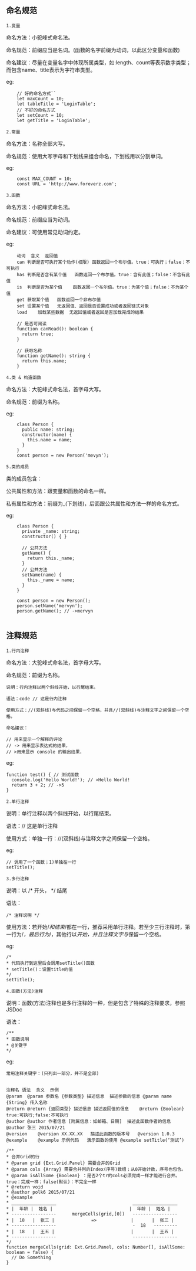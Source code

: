 
## 命名规范

`1.变量`

命名方法：小驼峰式命名法。

命名规范：前缀应当是名词。(函数的名字前缀为动词，以此区分变量和函数)

命名建议：尽量在变量名字中体现所属类型，如:length、count等表示数字类型；而包含name、title表示为字符串类型。

eg:
``` 
    // 好的命名方式``
    let maxCount = 10;
    let tableTitle = 'LoginTable';
    // 不好的命名方式
    let setCount = 10;
    let getTitle = 'LoginTable';
```

`2.常量`

命名方法：名称全部大写。

命名规范：使用大写字母和下划线来组合命名，下划线用以分割单词。

eg:
``` 
    const MAX_COUNT = 10;
    const URL = 'http://www.foreverz.com';
```

`3.函数`

命名方法：小驼峰式命名法。

命名规范：前缀应当为动词。

命名建议：可使用常见动词约定。

eg:
``` 
    动词	含义	返回值
    can	判断是否可执行某个动作(权限)	函数返回一个布尔值。true：可执行；false：不可执行
    has	判断是否含有某个值	函数返回一个布尔值。true：含有此值；false：不含有此值
    is	判断是否为某个值	函数返回一个布尔值。true：为某个值；false：不为某个值
    get	获取某个值	函数返回一个非布尔值
    set	设置某个值	无返回值、返回是否设置成功或者返回链式对象
    load	加载某些数据	无返回值或者返回是否加载完成的结果
    
    // 是否可阅读
    function canRead(): boolean {
      return true;
    }
    
    // 获取名称
    function getName(): string {
      return this.name;
    }
```


`4.类 & 构造函数`

命名方法：大驼峰式命名法，首字母大写。

命名规范：前缀为名称。

eg:
``` 
    class Person {
      public name: string;
      constructor(name) {
        this.name = name;
      }
    }
    const person = new Person('mevyn');

```


`5.类的成员`

类的成员包含：

公共属性和方法：跟变量和函数的命名一样。

私有属性和方法：前缀为_(下划线)，后面跟公共属性和方法一样的命名方式。

eg:
``` 
    class Person {
      private _name: string;
      constructor() { }
    
      // 公共方法
      getName() {
        return this._name;
      }
      // 公共方法
      setName(name) {
        this._name = name;
      }
    }
    
    const person = new Person();
    person.setName('mervyn');
    person.getName(); // ->mervyn


```


## 注释规范


`1.行内注释`

命名方法：大驼峰式命名法，首字母大写。

命名规范：前缀为名称。


``` 
说明：行内注释以两个斜线开始，以行尾结束。

语法：code // 这是行内注释

使用方式：//(双斜线)与代码之间保留一个空格，并且//(双斜线)与注释文字之间保留一个空格。

命名建议：

// 用来显示一个解释的评论
// -> 用来显示表达式的结果，
// >用来显示 console 的输出结果，

```
eg:

``` 
function test() { // 测试函数
  console.log('Hello World!'); // >Hello World!
  return 3 + 2; // ->5
}

```

`2.单行注释`

说明：单行注释以两个斜线开始，以行尾结束。

语法：// 这是单行注释

使用方式：单独一行：//(双斜线)与注释文字之间保留一个空格。

eg:

``` 
// 调用了一个函数；1)单独在一行
setTitle();

```

`3.多行注释`

说明：以 /* 开头， */ 结尾

语法：
```
/* 注释说明 */
```

使用方法：若开始/*和结束*/都在一行，推荐采用单行注释。若至少三行注释时，第一行为/*，最后行为*/，其他行以*开始，并且注释文字与*保留一个空格。

eg:

``` 
/*
* 代码执行到这里后会调用setTitle()函数
* setTitle()：设置title的值
*/
setTitle();

```

`4.函数(方法)注释`

说明：函数(方法)注释也是多行注释的一种，但是包含了特殊的注释要求，参照JSDoc

语法：
```$xslt
/** 
* 函数说明 
* @关键字 
*/
```

eg:


``` 
常用注释关键字：(只列出一部分，并不是全部)


注释名	语法	含义	示例
@param	@param 参数名 {参数类型} 描述信息	描述参数的信息	@param name {String} 传入名称
@return	@return {返回类型} 描述信息	描述返回值的信息	@return {Boolean} true:可执行;false:不可执行
@author	@author 作者信息 [附属信息：如邮箱、日期]	描述此函数作者的信息	@author 张三 2015/07/21
@version	@version XX.XX.XX	描述此函数的版本号	@version 1.0.3
@example	@example 示例代码	演示函数的使用	@example setTitle(‘测试’)

/**
* 合并Grid的行
* @param grid {Ext.Grid.Panel} 需要合并的Grid
* @param cols {Array} 需要合并列的Index(序号)数组；从0开始计数，序号也包含。
* @param isAllSome {Boolean} ：是否2个tr的cols必须完成一样才能进行合并。true：完成一样；false(默认)：不完全一样
* @return void
* @author polk6 2015/07/21
* @example
* _________________                             _________________
* |  年龄 |  姓名 |                             |  年龄 |  姓名 |
* -----------------      mergeCells(grid,[0])   -----------------
* |  18   |  张三 |              =>             |       |  张三 |
* -----------------                             -  18   ---------
* |  18   |  王五 |                             |       |  王五 |
* -----------------                             -----------------
*/
function mergeCells(grid: Ext.Grid.Panel, cols: Number[], isAllSome: boolean = false) {
  // Do Something
}
```

